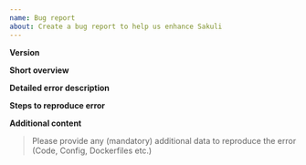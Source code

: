 ```yaml
---
name: Bug report
about: Create a bug report to help us enhance Sakuli
---
```


**Version**

**Short overview**

**Detailed error description**

**Steps to reproduce error**

**Additional content**

> Please provide any (mandatory) additional data to reproduce the error (Code, Config, Dockerfiles etc.)
